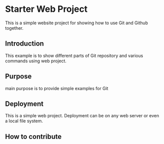 # Starter Web Project
This is a simple website project for 
showing how to use Git and Github together.

## Introduction

This example is to show different parts of Git repository
and various commands using web project.

## Purpose

main purpose is to provide simple examples for Git

## Deployment

This is a simple web project. Deployment can be
on any web server or even a local file system.

## How to contribute 

